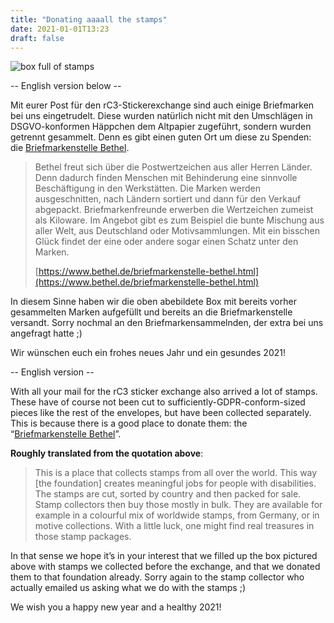 ```yaml
---
title: "Donating aaaall the stamps"
date: 2021-01-01T13:23
draft: false
---
```


![box full of stamps](/images/stamps.jpg)

-- English version below --

Mit eurer Post für den rC3-Stickerexchange sind auch einige Briefmarken bei uns eingetrudelt. Diese wurden natürlich nicht mit den Umschlägen in DSGVO-konformen Häppchen dem Altpapier zugeführt, sondern wurden getrennt gesammelt. Denn es gibt einen guten Ort um diese zu Spenden: die [Briefmarkenstelle Bethel](https://www.briefmarken-bethel.de/).

> Bethel freut sich über die Postwertzeichen aus aller Herren Länder. Denn dadurch finden Menschen mit Behinderung eine sinnvolle Beschäftigung in den Werkstätten. Die Marken werden ausgeschnitten, nach Ländern sortiert und dann für den Verkauf abgepackt. Briefmarkenfreunde erwerben die Wertzeichen zumeist als Kiloware. Im Angebot gibt es zum Beispiel die bunte Mischung aus aller Welt, aus Deutschland oder Motivsammlungen. Mit ein bisschen Glück findet der eine oder andere sogar einen Schatz unter den Marken.
> 
> [https://www.bethel.de/briefmarkenstelle-bethel.html](https://www.bethel.de/briefmarkenstelle-bethel.html)

In diesem Sinne haben wir die oben abebildete Box mit bereits vorher gesammelten Marken aufgefüllt und bereits an die Briefmarkenstelle versandt. Sorry nochmal an den Briefmarkensammelnden, der extra bei uns angefragt hatte ;)

Wir wünschen euch ein frohes neues Jahr und ein gesundes 2021!

-- English version --

With all your mail for the rC3 sticker exchange also arrived a lot of stamps. These have of course not been cut to sufficiently-GDPR-conform-sized pieces like the rest of the envelopes, but have been collected separately. This is because there is a good place to donate them: the “[Briefmarkenstelle Bethel](https://www.briefmarken-bethel.de/)”.

**Roughly translated from the quotation above**:  
> This is a place that collects stamps from all over the world. This way [the foundation] creates meaningful jobs for people with disabilities. The stamps are cut, sorted by country and then packed for sale. Stamp collectors then buy those mostly in bulk. They are available for example in a colourful mix of worldwide stamps, from Germany, or in motive collections. With a little luck, one might find real treasures in those stamp packages.

In that sense we hope it’s in your interest that we filled up the box pictured above with stamps we collected before the exchange, and that we donated them to that foundation already. Sorry again to the stamp collector who actually emailed us asking what we do with the stamps ;)

We wish you a happy new year and a healthy 2021!
